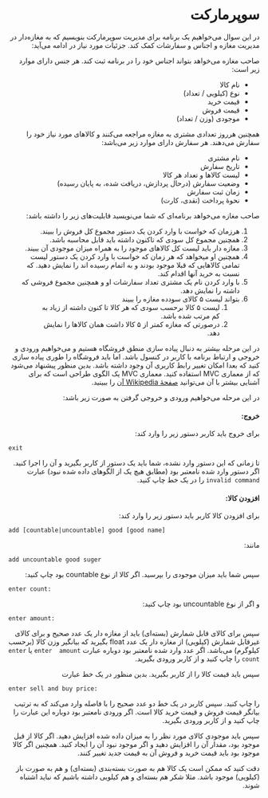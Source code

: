 <div dir="rtl">

# سوپرمارکت
در این سوال می‌خواهیم یک برنامه برای مدیریت سوپرمارکت بنویسیم که به مغازه‌دار در مدیریت مغازه و اجناس و سفارشات کمک کند. جزئیات مورد نیاز در ادامه می‌آید:

 صاحب مغازه می‌خواهد بتواند اجناس خود را در برنامه ثبت کند. هر جنس دارای موارد زیر است:
- نام کالا
- نوع (کیلویی / تعداد)
- قیمت خرید
- قیمت فروش
- موجودی (وزن / تعداد)

همچنین هرروز تعدادی مشتری به مغازه مراجعه می‌کنند و کالاهای مورد نیاز خود را سفارش می‌دهند. هر سفارش دارای موارد زیر می‌باشد:
- نام مشتری
- تاریخ سفارش
- لیست کالاها و تعداد هر کالا
- وضعیت سفارش (درحال پردازش، دریافت شده، به پایان رسیده)
- زمان ثبت سفارش
- نحوهٔ پرداخت (نقدی، کارت)

صاحب مغازه می‌خواهد برنامه‌ای که شما می‌نویسید قابلیت‌های زیر را داشته باشد:
1. هرزمان که خواست با وارد کردن یک دستور مجموع کل فروش را ببیند.
2. همچنین مجموع کل سودی که تاکنون داشته باید قابل محاسبه باشد.
3. مغازه دار باید لیست کل کالا‌های موجود را به همراه میزان موجودی آن ببیند.
4. همچنین او میخواهد که هر زمان که خواست با وارد کردن یک دستور لیست تمامی کالاهایی که قبلا موجود بودند و به اتمام رسیده اند را نمایش دهید. که نسبت به خرید آنها اقدام کند.
5. با وارد کردن نام یک مشتری تعداد سفارشات او و همچنین مجموع فروشی که داشته را نمایش دهد.
6. بتواند لیست ۵ کالای سودده مغازه را ببیند
   1. لیست ۵ کالا برحسب سودی که هر کالا تا کنون داشته از زیاد به کم مرتب شده باشد.
   2. درصورتی که مغازه کمتر از ۵ کالا داشت همان کالا‌ها را نمایش دهد.

در این مرحله بیشتر به دنبال پیاده سازی منطق فروشگاه هستیم و می‌خواهیم ورودی و خروجی و ارتباط برنامه با کاربر در کنسول باشد. اما باید فروشگاه را طوری پیاده سازی کنید که بعدا امکان تغییر رابط کاربری آن وجود داشته باشد. بدین منظور پیشنهاد می‌شود که از معماری MVC استفاده کنید. معماری MVC یک الگوی طراحی است که برای آشنایی بیشتر با آن می‌توانید [صفحهٔ Wikipedia آن](https://en.wikipedia.org/wiki/Model%E2%80%93view%E2%80%93controller) را ببینید.

در این مرحله می‌خواهیم ورودی و خروجی گرفتن به صورت زیر باشد:
#### خروج:
برای خروج باید کاربر دستور زیر را وارد کند:
</div>

```
exit
```
<div dir="rtl">

تا زمانی که این دستور وارد نشده، شما باید یک دستور از کاربر بگیرید و آن را اجرا کنید. اگر دستور وارد شده نامعتبر بود (مطابق هیچ یک از الگو‌های داده شده نبود) عبارت `invalid command` را در یک خط چاپ کنید.


#### افزودن کالا:
برای افزودن کالا کاربر باید دستور زیر را وارد کند:
</div>

```
add [countable|uncountable] good [good name]
```
<div dir="rtl">
مانند:
</div>

```
add uncountable good suger
```

<div dir="rtl">
سپس شما باید میزان موجودی را بپرسید. اگر کالا از نوع countable بود چاپ کنید:
</div>

```
enter count:
```

<div dir="rtl">
و اگر از نوع uncountable بود چاپ کنید:
</div>

```
enter amount:
```
<div dir="rtl">

سپس برای کالای قابل شمارش (بسته‌ای) باید از مغازه دار یک عدد صحیح و برای کالای غیرقابل شمارش (کیلویی) از مغازه دار یک عدد float بگیرید که بیانگیر وزن کالا (برحسب کیلوگرم) می‌باشد.
اگر عدد وارد شده نامعتبر بود دوباره عبارت `enter  amount‍` یا `enter count` را چاپ کنید و از کاربر ورودی بگیرید.

سپس باید قیمت کالا را از کاربر بگیرید. بدین منظور در یک خط عبارت
</div>

```
enter sell and buy price:
```
<div dir="rtl">
 را چاپ کنید.
سپس کاربر در یک خط دو عدد صحیح را با فاصله وارد می‌کند که به ترتیب بیانگر قیمت فروش و قیمت خرید کالا است.
اگر ورودی نامعتبر بود دوباره این عبارت را چاپ کنید و از کاربر ورودی بگیرید.

سپس باید موجودی کالای مورد نظر را به میزان داده شده افزایش دهید. اگر کالا از قبل موجود بود، مقدار آن را افزایش دهید و اگر موجود نبود آن را ایجاد کنید. همچنین اگر کالا موجود بود باید قیمت خرید و فروش آن به قیمت جدید تغییر کنند.

دقت کنید که ممکن است یک کالا هم به صورت بسته‌بندی (بسته‌ای) و هم به صورت باز (کیلویی) موجود باشد. مثلا شکر هم بسته‌ای و هم کیلویی داشته باشیم که نباید اشتباه شوند.
 
</div>

